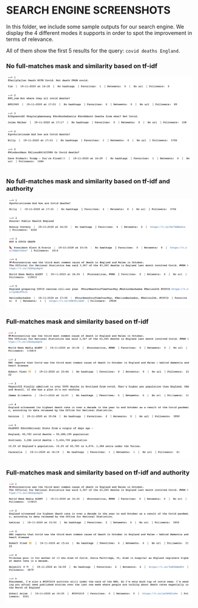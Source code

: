 # SEARCH ENGINE SCREENSHOTS

In this folder, we include some sample outputs for our search engine. We display the 4 different modes it supports in order to spot the improvement in terms of relevance.

All of them show the first 5 results for the query: `covid deaths England`.

### No full-matches mask and similarity based on tf-idf
![No mask and tfidf similarity](https://github.com/EduardVergesFranch/COVID_SEARCHENGINE/blob/main/other_outputs/search_engine/nomask_tfidf.png)

### No full-matches mask and similarity based on tf-idf and authority
![No mask and tfidf similarity](https://github.com/EduardVergesFranch/COVID_SEARCHENGINE/blob/main/other_outputs/search_engine/nomask_authority.png)

### Full-matches mask and similarity based on tf-idf
![No mask and tfidf similarity](https://github.com/EduardVergesFranch/COVID_SEARCHENGINE/blob/main/other_outputs/search_engine/mask_tfidf.png)

### Full-matches mask and similarity based on tf-idf and authority
![No mask and tfidf similarity](https://github.com/EduardVergesFranch/COVID_SEARCHENGINE/blob/main/other_outputs/search_engine/mask_authority.png)
